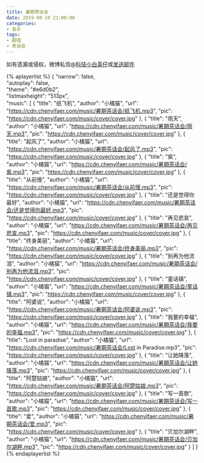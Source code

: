 ```yaml
---
title: 暑期茶话会
date: 2019-08-10 21:00:00
categories:
- 音乐
tags:
- 翻唱
- 茶话会
---
```


如有遗漏或侵权，微博私信@<a href="https://weibo.com/kjxbyz" target="_blank">科技小白英仔</a>或<a href="mailto:me@chenyifaer.com" target="_blank">发送邮件</a>

<!--more-->

{% aplayerlist %}
{
    "narrow": false,                          
    "autoplay": false,                         
    "theme": "#e6d0b2",	  
    "listmaxheight": "513px",                    
    "music": [
        {
            "title": "纸飞机",
            "author": "小橘猫",
            "url": "https://cdn.chenyifaer.com/music/暑期茶话会/纸飞机.mp3",
            "pic": "https://cdn.chenyifaer.com/music/cover/cover.jpg"
        },
        {
            "title": "雨天",
            "author": "小橘猫",
            "url": "https://cdn.chenyifaer.com/music/暑期茶话会/雨天.mp3",
            "pic": "https://cdn.chenyifaer.com/music/cover/cover.jpg"
        },
        {
            "title": "起风了",
            "author": "小橘猫",
            "url": "https://cdn.chenyifaer.com/music/暑期茶话会/起风了.mp3",
            "pic": "https://cdn.chenyifaer.com/music/cover/cover.jpg"
        },
        {
            "title": "紫",
            "author": "小橘猫",
            "url": "https://cdn.chenyifaer.com/music/暑期茶话会/紫.mp3",
            "pic": "https://cdn.chenyifaer.com/music/cover/cover.jpg"
        },
        {
            "title": "从前慢",
            "author": "小橘猫",
            "url": "https://cdn.chenyifaer.com/music/暑期茶话会/从前慢.mp3",
            "pic": "https://cdn.chenyifaer.com/music/cover/cover.jpg"
        },
        {
            "title": "还是觉得你最好",
            "author": "小橘猫",
            "url": "https://cdn.chenyifaer.com/music/暑期茶话会/还是觉得你最好.mp3",
            "pic": "https://cdn.chenyifaer.com/music/cover/cover.jpg"
        },
        {
            "title": "再见悲哀",
            "author": "小橘猫",
            "url": "https://cdn.chenyifaer.com/music/暑期茶话会/再见悲哀.mp3",
            "pic": "https://cdn.chenyifaer.com/music/cover/cover.jpg"
        },
        {
            "title": "终身美丽",
            "author": "小橘猫",
            "url": "https://cdn.chenyifaer.com/music/暑期茶话会/终身美丽.mp3",
            "pic": "https://cdn.chenyifaer.com/music/cover/cover.jpg"
        },
        {
            "title": "别再为他流泪",
            "author": "小橘猫",
            "url": "https://cdn.chenyifaer.com/music/暑期茶话会/别再为他流泪.mp3",
            "pic": "https://cdn.chenyifaer.com/music/cover/cover.jpg"
        },
        {
            "title": "童话镇",
            "author": "小橘猫",
            "url": "https://cdn.chenyifaer.com/music/暑期茶话会/童话镇.mp3",
            "pic": "https://cdn.chenyifaer.com/music/cover/cover.jpg"
        },
        {
            "title": "阿婆说",
            "author": "小橘猫",
            "url": "https://cdn.chenyifaer.com/music/暑期茶话会/阿婆说.mp3",
            "pic": "https://cdn.chenyifaer.com/music/cover/cover.jpg"
        },
        {
            "title": "我要的幸福",
            "author": "小橘猫",
            "url": "https://cdn.chenyifaer.com/music/暑期茶话会/我要的幸福.mp3",
            "pic": "https://cdn.chenyifaer.com/music/cover/cover.jpg"
        },
        {
            "title": "Lost in paradise",
            "author": "小橘猫",
            "url": "https://cdn.chenyifaer.com/music/暑期茶话会/Lost in Paradise.mp3",
            "pic": "https://cdn.chenyifaer.com/music/cover/cover.jpg"
        },
        {
            "title": "让她降落",
            "author": "小橘猫",
            "url": "https://cdn.chenyifaer.com/music/暑期茶话会/让她降落.mp3",
            "pic": "https://cdn.chenyifaer.com/music/cover/cover.jpg"
        },
        {
            "title": "阿楚姑娘",
            "author": "小橘猫",
            "url": "https://cdn.chenyifaer.com/music/暑期茶话会/阿楚姑娘.mp3",
            "pic": "https://cdn.chenyifaer.com/music/cover/cover.jpg"
        },
        {
            "title": "写一首歌",
            "author": "小橘猫",
            "url": "https://cdn.chenyifaer.com/music/暑期茶话会/写一首歌.mp3",
            "pic": "https://cdn.chenyifaer.com/music/cover/cover.jpg"
        },
        {
            "title": "爱",
            "author": "小橘猫",
            "url": "https://cdn.chenyifaer.com/music/暑期茶话会/爱.mp3",
            "pic": "https://cdn.chenyifaer.com/music/cover/cover.jpg"
        },
        {
            "title": "贝加尔湖畔",
            "author": "小橘猫",
            "url": "https://cdn.chenyifaer.com/music/暑期茶话会/贝加尔湖畔.mp3",
            "pic": "https://cdn.chenyifaer.com/music/cover/cover.jpg"
        }
    ]
}
{% endaplayerlist %}
